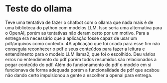 # Teste do ollama

Teve uma tentativa de fazer o chatbot com o ollama que nada mais é de uma biblioteca do python com modelos LLM. Isso seria uma alternativa para o OpenAI, porém as tentativas não deram certo por um motivo. Para a entrega era necessário que a aplicação fosse capaz de usar um pdf/arquivos como contexto. 4A aplicação que foi criada para esse fim não conseguia reconhecer o pdf e seus conteúdos para fazer a leitura e entendimento para o modelo LLM llama2, que foi o escolhido. Deu vários erros no entendimento do pdf porém todos resumidos são relacionados a pegar conteúdo do pdf. Além do funcionamento do pdf o modelo em si funcionava de forma adequada porém a funcionalidade de pdf que acabou não dando certo impulsionou a gente a escolher a openai para entrega.
